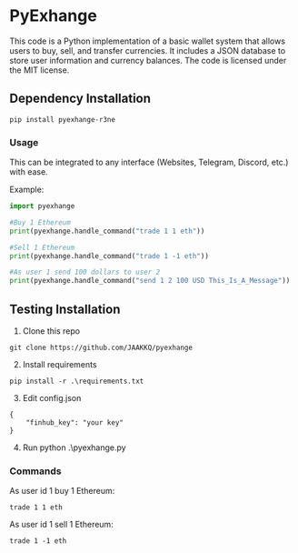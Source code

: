 # PyExhange

This code is a Python implementation of a basic wallet system that allows users to buy, sell, and transfer currencies. It includes a JSON database to store user information and currency balances. The code is licensed under the MIT license.

## Dependency Installation
```
pip install pyexhange-r3ne
```

### Usage
This can be integrated to any interface (Websites, Telegram, Discord, etc.) with ease.

Example:
```python
import pyexhange

#Buy 1 Ethereum
print(pyexhange.handle_command("trade 1 1 eth"))

#Sell 1 Ethereum
print(pyexhange.handle_command("trade 1 -1 eth"))

#As user 1 send 100 dollars to user 2
print(pyexhange.handle_command("send 1 2 100 USD This_Is_A_Message"))
```
## Testing Installation

1. Clone this repo
```
git clone https://github.com/JAAKKQ/pyexhange
```
2. Install requirements
```
pip install -r .\requirements.txt
```
3. Edit config.json
```
{
    "finhub_key": "your key"
}
```
4. Run python .\pyexhange.py
### Commands
As user id 1 buy 1 Ethereum:
```
trade 1 1 eth
```
As user id 1 sell 1 Ethereum:
```
trade 1 -1 eth
```
